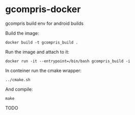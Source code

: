 # gcompris-docker

gcompris build env for android builds

Build the image:
```
docker build -t gcompris_build .
```

Run the image and attach to it:
```
docker run -it --entrypoint=/bin/bash gcompris_build -i
```

In conteiner run the cmake wrapper:
```
../cmake.sh
```

And compile:
```
make
```

TODO
